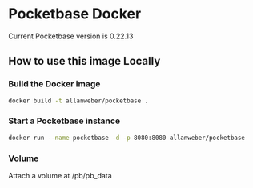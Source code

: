 # Pocketbase Docker

Current Pocketbase version is 0.22.13

## How to use this image Locally

### Build the Docker image

```bash
docker build -t allanweber/pocketbase .
```

### Start a Pocketbase instance

```bash
docker run --name pocketbase -d -p 8080:8080 allanweber/pocketbase
```

### Volume

Attach a volume at /pb/pb_data

